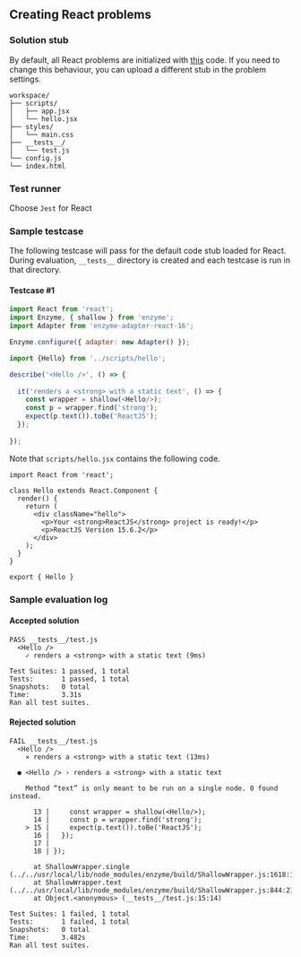 ## Creating React problems

### Solution stub
By default, all React problems are initialized with [this](https://github.com/doselect/dexter-stubs/tree/master/reactjs) code. If you need to change this behaviour, you can upload a different stub in the problem settings.

```
workspace/
├── scripts/
│   ├── app.jsx
│   └── hello.jsx
├── styles/
│   └── main.css
├── __tests__/
│   └── test.js
└── config.js
└── index.html
```

### Test runner
Choose `Jest` for React

### Sample testcase
The following testcase will pass for the default code stub loaded for React. During evaluation, `__tests__` directory is created and each testcase is run in that directory. 
#### Testcase #1
```javascript
import React from 'react';
import Enzyme, { shallow } from 'enzyme';
import Adapter from 'enzyme-adapter-react-16';

Enzyme.configure({ adapter: new Adapter() });

import {Hello} from '../scripts/hello';

describe('<Hello />', () => {
  
  it('renders a <strong> with a static text', () => {
    const wrapper = shallow(<Hello/>);
    const p = wrapper.find('strong');
    expect(p.text()).toBe('ReactJS');
  });
  
});
```

Note that `scripts/hello.jsx` contains the following code.
```
import React from 'react';

class Hello extends React.Component {
  render() {
    return (
      <div className="hello">
      	<p>Your <strong>ReactJS</strong> project is ready!</p>
    	<p>ReactJS Version 15.6.2</p>
      </div>
    );
  }
}

export { Hello }
```

### Sample evaluation log
#### Accepted solution
```
PASS __tests__/test.js
  <Hello />
    ✓ renders a <strong> with a static text (9ms)

Test Suites: 1 passed, 1 total
Tests:       1 passed, 1 total
Snapshots:   0 total
Time:        3.31s
Ran all test suites.
```

#### Rejected solution
```
FAIL __tests__/test.js
  <Hello />
    ✕ renders a <strong> with a static text (13ms)

  ● <Hello /> › renders a <strong> with a static text

    Method “text” is only meant to be run on a single node. 0 found instead.

      13 |     const wrapper = shallow(<Hello/>);
      14 |     const p = wrapper.find('strong');
    > 15 |     expect(p.text()).toBe('ReactJS');
      16 |   });
      17 |   
      18 | });
      
      at ShallowWrapper.single (../../usr/local/lib/node_modules/enzyme/build/ShallowWrapper.js:1618:17)
      at ShallowWrapper.text (../../usr/local/lib/node_modules/enzyme/build/ShallowWrapper.js:844:21)
      at Object.<anonymous> (__tests__/test.js:15:14)

Test Suites: 1 failed, 1 total
Tests:       1 failed, 1 total
Snapshots:   0 total
Time:        3.482s
Ran all test suites.
```